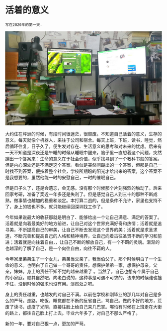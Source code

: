 # 活着的意义

    写在2020年的第一天.

![坪洲的日子1](/img/postImgs/WechatIMG8.png)

大约住在坪洲的时候，有段时间很迷茫，很颓废。不知道自己活着的意义，生存的意义。每天就像个机器人，来往于公司和宿舍。每天上班，下班，读书，睡觉，然后循环往复，日子久了，便生发对存在、生活意义的思考和对未来的忧虑。后来有一天不知道是深夜还是午睡的时候从睡眠中醒来，脑子里一直想着这个问题，突然蹦出一个答案来：生命的意义在于社会价值，似乎找寻到了一个教科书般的答案。但是内心深处还是不满足这个答案。看似是突然间蹦出的一个答案，但那是自己一时找不到答案，便按着整个社会，学校所期盼的阳光才给出来的答案，这个答案不是我想要的，虽然他能一时的安慰自己，一时的催眠自己。

但是日子久了，还是会遗忘，会无感。没有那个时候那个片刻强烈的触动了。后来回家考研，准备了奖近一年多还是失利了。但是感觉自己人到三十的那种不断成熟，做事情也越加的稳重和淡定。本打算二战的，但是条件不允许，家里也支持不了，身上的钱也不多。就只能继续回深圳找工作了。

今年如果说最大的收获那就是明白了、能够给出一个让自己满意、满足的答案了。活着就是向着最美好的地方前进，让自己对这个世界充满好奇和热情；活着就是追寻美，不断提高自己的审美，让自己不断去发现这个世界的美；活着就是求圣求道，不断完善和提高自己的人格和精神境界，让自己向着古往圣贤不断的学习和前进；活着就是向往着自由，，让自己不断的解放自己，有一个不羁的灵魂。渐渐的也越深的了解了自己，是一个向往自由，向往不羁的人。

今年家里弟弟生了一个女儿，弟弟当父亲了，我当伯父了。那个时候明白了一个生命的意义。也明白了自己做一个哥哥的责任。想保护弟弟一家，想保护母亲，父亲，妹妹。身上的责任不知不觉的越来越重了 。当然了，自己也想有个属于自己的小家庭。顺其自然吧，向老白说的，这种事是可遇不可求的，该来的时候谁也挡不住，没到时候的强求也没有用。淡然处之吧。

身上的责任越重，也越发的对自己不满。以前在学校和刚毕业的那几年对自己是多么的严苛。走路，吃饭，睡觉都在不断的反省自己，骂自己。做的不好的地方，荒废了读书，虚度了光阴，直接往脸上给自己来几巴掌。哪怕有时候在上班走在大街的路上，都往自己脸上打上去。毕业六年多了，对自己不那么严格了。

新的一年，要对自己狠一点，更加的严苛。